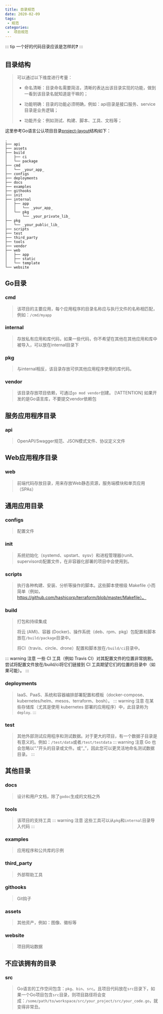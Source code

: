 ```yaml
---
title: 目录规范
date: 2020-02-09
tags:
 - 规范
categories:
 -  项目规范
---
```


::: tip
一个好的代码目录应该是怎样的:question:
:::

<!-- more -->

## 目录结构


> 可以通过以下维度进行考量：
> 
> - 命名清晰：目录命名需要简洁，清晰的表达出该目录实现的功能，做到一看到该目录名就知道是干嘛的；
>
> - 功能明确：目录的功能必须明确，例如：api目录是接口服务、service目录是业务逻辑；
>
> - 功能齐全：例如测试、构建、脚本、工具、文档等；

这里参考Go语言公认项目目录[project-layout](https://github.com/golang-standards/project-layout)结构如下：

```
.
├── api
├── assets
├── build
│   ├── ci
│   └── package
├── cmd
│   └── _your_app_
├── configs
├── deployments
├── docs
├── examples
├── githooks
├── init
├── internal
│   ├── app
│   │   └── _your_app_
│   └── pkg
│       └── _your_private_lib_
├── pkg
│   └── _your_public_lib_
├── scripts
├── test
├── third_party
├── tools
├── vendor
├── web
│   ├── app
│   ├── static
│   └── template
└── website
```

## Go目录

### cmd
> 该项目的主要应用，每个应用程序的目录名称应与执行文件的名称相匹配，例如：`/cmd/myapp`

### internal
> 存放私有应用和库代码，如果一些代码，你不希望在其他在其他应用和库中被导入，可以放在internal目录下

### pkg
> 与internal相反，该目录存放可供其他应用程序使用的库代码。

### vendor
> 该目录存放项目依赖，可通过`go mod vendor`创建。
> [!ATTENTION]
> 如果开发的是Go语言库，不要提交vendor依赖包

## 服务应用程序目录

### api
> OpenAPI/Swagger规范、JSON模式文件、协议定义文件

## Web应用程序目录

### web
> 前端代码存放目录，用来存放Web静态资源，服务端模块和单页应用（SPAs）

## 通用应用目录

### configs
> 配置文件

### init
> 系统初始化（systemd、upstart、sysv）和进程管理器(runit、supervisord)配置文件，在非容器化部署的项目中会使用到。

### scripts
> 执行各种构建、安装、分析等操作的脚本。这些脚本使根级 Makefile 小而简单（例如，https://github.com/hashicorp/terraform/blob/master/Makefile）。

### build
> 打包和持续集成
> 
> 将云 (AMI)、容器 (Docker)、操作系统（deb、rpm、pkg）包配置和脚本放在`/build/package`目录中。
>
> 将CI（travis、circle、drone）配置和脚本放在`/build/ci`目录中。


::: warning 注意
一些 CI 工具（例如 Travis CI）对其配置文件的位置非常挑剔。尝试将配置文件放在/build/ci将它们链接到 CI 工具期望它们的位置的目录中（如果可能）。
:::

### deployments
> IaaS、PaaS、系统和容器编排部署配置和模板（docker-compose、kubernetes/helm、mesos、terraform、bosh）。
::: warning 注意
在某些存储库（尤其是使用 kubernetes 部署的应用程序）中，此目录称为`deploy`.
:::

### test
> 其他外部测试应用程序和测试数据。对于更大的项目，有一个数据子目录是有意义的。例如：`/test/data`或者`/test/testdata`
::: warning 注意
Go 也会忽略以“.”开头的目录或文件。或“_”，因此您可以更灵活地命名测试数据目录。
:::

## 其他目录

### docs
> 设计和用户文档，除了`godoc`生成的文档之外

### tools
> 该项目的支持工具
::: warning 注意
这些工具可以从`pkg`和`internal`目录导入代码
:::

### examples
> 应用程序和公共库的示例

### third_party
> 外部帮助工具

### githooks
> Git钩子

### assets
> 其他资产，例如：图像、徽标等

### website
> 项目网站数据

## 不应该拥有的目录
### src
> Go语言的工作空间包含：`pkg`、`bin`、`src`。且项目代码放在`src`目录下，如果一个Go项目包含`src`目录，则项目路径将会变成：`/some/path/to/workspace/src/your_project/src/your_code.go`，就变得非常丑。
